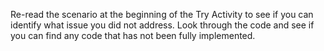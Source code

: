 Re-read the scenario at the beginning of the Try Activity to see if you can identify what issue you did not address.
Look through the code and see if you can find any code that has not been fully implemented.
